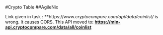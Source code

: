 #Crypto Table
##AgileNix

Link given in task :
  **https://www.*cryptocompare.*com/api/data/coinlist/** 
is wrong. It causes CORS. This API moved to: 
  **https://min-api.cryptocompare.com/data/all/coinlist**
